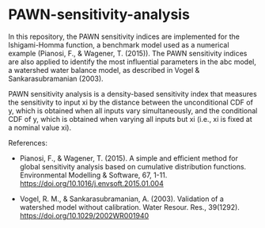 # PAWN-sensitivity-analysis
In this repository, the PAWN sensitivity indices are implemented for the Ishigami-Homma function, a benchmark model used as a numerical example (Pianosi, F., & Wagener, T. (2015)). The PAWN sensitivity indices are also applied to identify the most influential parameters in the abc model, a watershed water balance model, as described in Vogel & Sankarasubramanian (2003).

PAWN sensitivity analysis is a density-based sensitivity index that measures the sensitivity to input xi by the distance between the unconditional CDF of y, which is obtained when all inputs vary simultaneously, and the conditional CDF of y, which is obtained when varying all inputs but xi (i.e., xi is fixed at a nominal value xi).

References:

- Pianosi, F., & Wagener, T. (2015). A simple and efficient method for global sensitivity analysis based on cumulative distribution functions. Environmental Modelling & Software, 67, 1-11. https://doi.org/10.1016/j.envsoft.2015.01.004

- Vogel, R. M., & Sankarasubramanian, A. (2003). Validation of a watershed model without calibration. Water Resour. Res., 39(1292). https://doi.org/10.1029/2002WR001940

